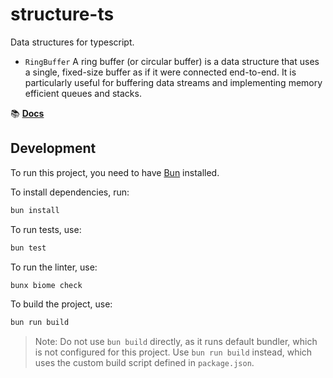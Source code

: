 # structure-ts

Data structures for typescript.

- `RingBuffer` A ring buffer (or circular buffer) is a data structure that uses a single, fixed-size buffer as if it were connected end-to-end.
It is particularly useful for buffering data streams and implementing memory efficient queues and stacks.


📚 **[Docs]**


## Development

To run this project, you need to have [Bun] installed.

To install dependencies, run:

```bash
bun install
```

To run tests, use:

```bash
bun test
```

To run the linter, use:

```bash
bunx biome check
```

To build the project, use:

```bash
bun run build
```

> Note: Do not use `bun build` directly, as it runs default bundler, which is not configured for this project. Use `bun run build` instead, which uses the custom build script defined in `package.json`.

[Bun]: https://bun.sh
[Docs]: https://zhelvis.github.io/structure-ts/index.html
